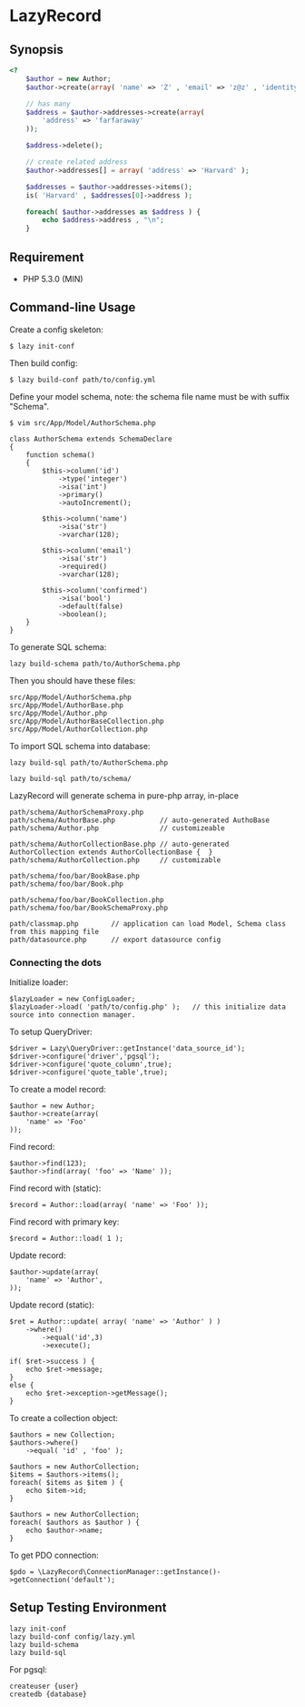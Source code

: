 LazyRecord
==========

Synopsis
--------


```php
<?
    $author = new Author;
    $author->create(array( 'name' => 'Z' , 'email' => 'z@z' , 'identity' => 'z' ));

    // has many
    $address = $author->addresses->create(array( 
        'address' => 'farfaraway'
    ));

    $address->delete();

    // create related address
    $author->addresses[] = array( 'address' => 'Harvard' );

    $addresses = $author->addresses->items();
    is( 'Harvard' , $addresses[0]->address );

    foreach( $author->addresses as $address ) {
        echo $address->address , "\n";
    }
```


Requirement
-----------
- PHP 5.3.0 (MIN) 




Command-line Usage
------------------
Create a config skeleton:

    $ lazy init-conf

Then build config:

    $ lazy build-conf path/to/config.yml

Define your model schema, note: the schema file name must be with suffix "Schema".

    $ vim src/App/Model/AuthorSchema.php

    class AuthorSchema extends SchemaDeclare
    {
        function schema()
        {
            $this->column('id')
                ->type('integer')
                ->isa('int')
                ->primary()
                ->autoIncrement();

            $this->column('name')
                ->isa('str')
                ->varchar(128);

            $this->column('email')
                ->isa('str')
                ->required()
                ->varchar(128);

            $this->column('confirmed')
                ->isa('bool')
                ->default(false)
                ->boolean();
        }
    }

To generate SQL schema:

    lazy build-schema path/to/AuthorSchema.php

Then you should have these files:

    src/App/Model/AuthorSchema.php
    src/App/Model/AuthorBase.php
    src/App/Model/Author.php
    src/App/Model/AuthorBaseCollection.php
    src/App/Model/AuthorCollection.php

To import SQL schema into database:

    lazy build-sql path/to/AuthorSchema.php

    lazy build-sql path/to/schema/

LazyRecord will generate schema in pure-php array, in-place

    path/schema/AuthorSchemaProxy.php
    path/schema/AuthorBase.php           // auto-generated AuthoBase 
    path/schema/Author.php               // customizeable

    path/schema/AuthorCollectionBase.php // auto-generated AuthorCollection extends AuthorCollectionBase {  }
    path/schema/AuthorCollection.php     // customizable

    path/schema/foo/bar/BookBase.php
    path/schema/foo/bar/Book.php

    path/schema/foo/bar/BookCollection.php
    path/schema/foo/bar/BookSchemaProxy.php

    path/classmap.php        // application can load Model, Schema class from this mapping file
    path/datasource.php      // export datasource config

### Connecting the dots

Initialize loader:

    $lazyLoader = new ConfigLoader;
    $lazyLoader->load( 'path/to/config.php' );   // this initialize data source into connection manager.

To setup QueryDriver:
 
    $driver = Lazy\QueryDriver::getInstance('data_source_id');
    $driver->configure('driver','pgsql');
    $driver->configure('quote_column',true);
    $driver->configure('quote_table',true);

To create a model record:

    $author = new Author;
    $author->create(array(
        'name' => 'Foo'
    ));

Find record:
    
    $author->find(123);
    $author->find(array( 'foo' => 'Name' ));

Find record with (static):

    $record = Author::load(array( 'name' => 'Foo' ));

Find record with primary key:

    $record = Author::load( 1 );

Update record:

    $author->update(array(  
        'name' => 'Author',
    ));

Update record (static):

    $ret = Author::update( array( 'name' => 'Author' ) )
        ->where()
            ->equal('id',3)
            ->execute();

    if( $ret->success ) {
        echo $ret->message;
    }
    else {
        echo $ret->exception->getMessage();
    }

To create a collection object:

    $authors = new Collection;
    $authors->where()
        ->equal( 'id' , 'foo' );

    $authors = new AuthorCollection;
    $items = $authors->items();
    foreach( $items as $item ) {
        echo $item->id;
    }

    $authors = new AuthorCollection;
    foreach( $authors as $author ) {
        echo $author->name;
    }


To get PDO connection:

    $pdo = \LazyRecord\ConnectionManager::getInstance()->getConnection('default');



Setup Testing Environment
-------------------------

    lazy init-conf
    lazy build-conf config/lazy.yml
    lazy build-schema
    lazy build-sql

For pgsql:

    createuser {user}
    createdb {database}

